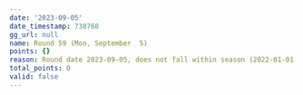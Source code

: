 ```yaml
---
date: '2023-09-05'
date_timestamp: 738768
gg_url: null
name: Round 59 (Mon, September  5)
points: {}
reason: Round date 2023-09-05, does not fall within season (2022-01-01 to 2022-12-30)
total_points: 0
valid: false
---
```

